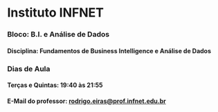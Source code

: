 # Instituto INFNET
### Bloco: B.I. e Análise de Dados
#### Disciplina: Fundamentos de Business Intelligence e Análise de Dados

### Dias de Aula
#### Terças e Quintas: 19:40 às 21:55
#### E-Mail do professor: rodrigo.eiras@prof.infnet.edu.br
